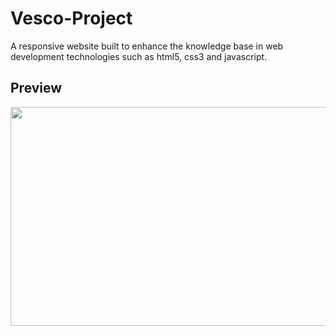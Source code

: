 # Vesco-Project
A responsive website built to enhance the knowledge base in web development technologies such as html5, css3 and javascript.

## Preview
<img src="https://github.com/douglasbrandao21/vesco/blob/master/vesco/img/preview.jpg" width="550" height="350" /> 
